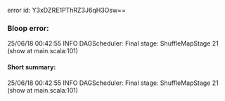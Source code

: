 error id: Y3xDZRE1PThRZ3J6qH3Osw==
### Bloop error:

25/06/18 00:42:55 INFO DAGScheduler: Final stage: ShuffleMapStage 21 (show at main.scala:101)
#### Short summary: 

25/06/18 00:42:55 INFO DAGScheduler: Final stage: ShuffleMapStage 21 (show at main.scala:101)